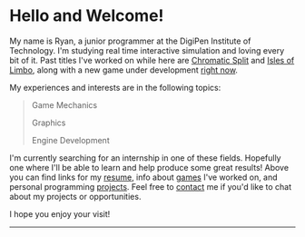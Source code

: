 # Hello and Welcome!

My name is Ryan, a junior programmer at the DigiPen Institute of Technology. I'm studying real time interactive simulation and loving every bit of it. Past titles I've worked on while here are [Chromatic Split]() and [Isles of Limbo](), along with a new game under development [right now](). 

My experiences and interests are in the following topics: 

> Game Mechanics
> 
> Graphics
>
> Engine Development

I'm currently searching for an internship in one of these fields. Hopefully one where I'll be able to learn and help produce some great results! Above you can find links for my [resume](), info about [games]() I've worked on, and personal programming [projects](). Feel free to [contact]() me if you'd like to chat about my projects or opportunities.

I hope you enjoy your visit!

<html>
    <hr>
<hrml>